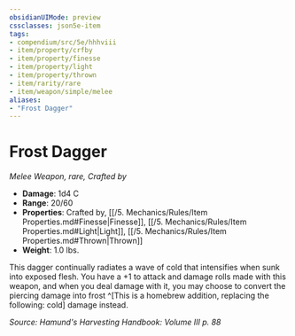 ```yaml
---
obsidianUIMode: preview
cssclasses: json5e-item
tags:
- compendium/src/5e/hhhviii
- item/property/crfby
- item/property/finesse
- item/property/light
- item/property/thrown
- item/rarity/rare
- item/weapon/simple/melee
aliases: 
- "Frost Dagger"
---
```

# Frost Dagger
*Melee Weapon, rare, Crafted by*  

- **Damage**: 1d4 C
- **Range**: 20/60
- **Properties**: Crafted by, [[/5. Mechanics/Rules/Item Properties.md#Finesse\|Finesse]], [[/5. Mechanics/Rules/Item Properties.md#Light\|Light]], [[/5. Mechanics/Rules/Item Properties.md#Thrown\|Thrown]]
- **Weight**: 1.0 lbs.

This dagger continually radiates a wave of cold that intensifies when sunk into exposed flesh. You have a +1 to attack and damage rolls made with this weapon, and when you deal damage with it, you may choose to convert the piercing damage into frost ^[This is a homebrew addition, replacing the following: cold] damage instead.

*Source: Hamund's Harvesting Handbook: Volume III p. 88*
